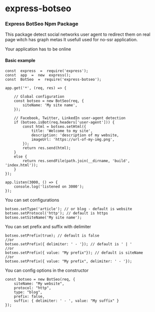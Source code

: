 # express-botseo

### Express BotSeo Npm Package

This package detect social networks user agent to redirect them on real page witch has graph metas
It usefull used for no-ssr application.

Your application has to be online

#### Basic example

    const  express  =  require('express');
    const  app  =  new  express();
    const  BotSeo  =  require('express-botseo');

    app.get('*', (req, res) => {

        // Global configuration
        const botseo = new BotSeo(req, {
            siteName: 'My site name',
        });

        // Facebook, Twitter, LinkedIn user-agent detection
        if (botseo.isBot(req.headers['user-agent'])) {
            const html = botseo.setHtml({
                title: 'Welcome to my site',
                description: 'description of my website,
                imageUrl: 'https://url-of-my-img.png',
            });
            return res.send(html);
        }
        else {
            return res.sendFile(path.join(__dirname, 'build', 'index.html'));
        }
    });

    app.listen(3000, () => {
        console.log('listened on 3000');
    });

You can set configurations

    botseo.setType('article'); // or blog - default is website
    botseo.setProtocol('http'); // default is https
    botseo.setSiteName('My site name');

You can set prefix and suffix with delimiter

    botseo.setPrefix(true); // default is false
    //or
    botseo.setPrefix({ delimiter: ' - '}); // default is ' | '
    //or
    botseo.setPrefix({ value: "My prefix"}); // default is siteName
    //or
    botseo.setPrefix({ value: "My prefix", delimiter: ' - '});

You can config options in the constructor

    const botseo = new BotSeo(req, {
        siteName: "My website",
        protocol: "http",
        type: "blog",
        prefix: false,
        suffix: { delimiter: ' - ', value: "My suffix" }
    });
